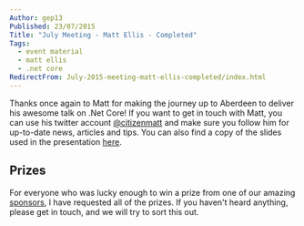 ```yaml
---
Author: gep13
Published: 23/07/2015
Title: "July Meeting - Matt Ellis - Completed"
Tags:
  - event material
  - matt ellis
  - .net core
RedirectFrom: July-2015-meeting-matt-ellis-completed/index.html
---
```


Thanks once again to Matt for making the journey up to Aberdeen to deliver his awesome talk on .Net Core!  If you want to get in touch with Matt, you can use his twitter account [@citizenmatt][Matt_Twitter_Account] and make sure you follow him for up-to-date news, articles and tips. You can also find a copy of the slides used in the presentation [here][Matt_Slides].

## Prizes

For everyone who was lucky enough to win a prize from one of our amazing [sponsors][sponsors_page], I have requested all of the prizes.  If you haven't heard anything, please get in touch, and we will try to sort this out.

[Matt_Slides]: https://www.slideshare.net/citizenmatt/dot-netcoreblimey-07-2015
[Matt_Twitter_Account]: https://twitter.com/citizenmatt
[sponsors_page]: https://www.aberdeendevelopers.co.uk/sponsors/
